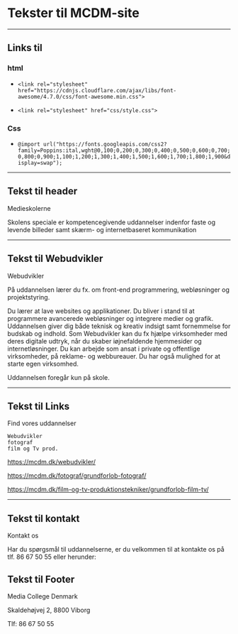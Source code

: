 # Tekster til MCDM-site

---

## Links til <head>

### html

- `<link rel="stylesheet" href="https://cdnjs.cloudflare.com/ajax/libs/font-awesome/4.7.0/css/font-awesome.min.css">`

- `<link rel="stylesheet" href="css/style.css">`

### Css

- `@import url("https://fonts.googleapis.com/css2?family=Poppins:ital,wght@0,100;0,200;0,300;0,400;0,500;0,600;0,700;0,800;0,900;1,100;1,200;1,300;1,400;1,500;1,600;1,700;1,800;1,900&display=swap");`

---

## Tekst til header

Medieskolerne

Skolens speciale er kompetencegivende uddannelser indenfor faste og levende billeder samt skærm- og internetbaseret kommunikation

---

## Tekst til Webudvikler

Webudvikler

På uddannelsen lærer du fx. om front-end programmering, webløsninger og projektstyring.

Du lærer at lave websites og applikationer. Du bliver i stand til at programmere avancerede webløsninger og integrere medier og grafik.
Uddannelsen giver dig både teknisk og kreativ indsigt samt fornemmelse for budskab og indhold.
Som Webudvikler kan du fx hjælpe virksomheder med deres digitale udtryk, når du skaber iøjnefaldende hjemmesider og internetløsninger.
Du kan arbejde som ansat i private og offentlige virksomheder, på reklame- og webbureauer. Du har også mulighed for at starte egen virksomhed.

Uddannelsen foregår kun på skole.

---

## Tekst til Links

Find vores uddannelser

    Webudvikler
    fotograf
    film og Tv prod.

https://mcdm.dk/webudvikler/

https://mcdm.dk/fotograf/grundforlob-fotograf/

https://mcdm.dk/film-og-tv-produktionstekniker/grundforlob-film-tv/

---
## Tekst til kontakt
Kontakt os

Har du spørgsmål til uddannelserne, er du velkommen til at kontakte os på tlf. 86 67 50 55 eller herunder:



## Tekst til Footer

Media College Denmark 

Skaldehøjvej 2, 8800 Viborg

Tlf: 86 67 50 55

